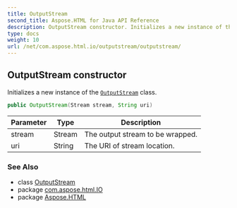 ```yaml
---
title: OutputStream
second_title: Aspose.HTML for Java API Reference
description: OutputStream constructor. Initializes a new instance of the OutputStream class
type: docs
weight: 10
url: /net/com.aspose.html.io/outputstream/outputstream/
---
```

## OutputStream constructor

Initializes a new instance of the [`OutputStream`](../) class.

```java
public OutputStream(Stream stream, String uri)
```

| Parameter | Type | Description |
| --- | --- | --- |
| stream | Stream | The output stream to be wrapped. |
| uri | String | The URI of stream location. |

### See Also

* class [OutputStream](../)
* package [com.aspose.html.IO](../../outputstream/)
* package [Aspose.HTML](../../../)
